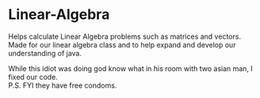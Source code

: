 # Linear-Algebra
Helps calculate Linear Algebra problems such as matrices and vectors.
Made for our linear algebra class and to help expand and develop our understanding of java.


While this idiot was doing god know what in his room with two asian man, I fixed our code.
<br /> P.S. FYI they have free condoms.
